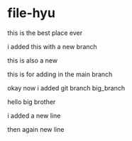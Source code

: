 # file-hyu

this is the best place ever

i added this with a new branch

this is also a new

this is for adding in the main branch

okay now i added git branch big_branch

hello big brother

i added a new line

then again new line
